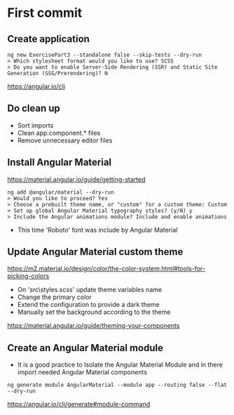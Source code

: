 # First commit

## Create application

```shell
ng new ExercisePart3 --standalone false --skip-tests --dry-run
> Which stylesheet format would you like to use? SCSS
> Do you want to enable Server-Side Rendering (SSR) and Static Site Generation (SSG/Prerendering)? N
```

https://angular.io/cli

## Do clean up

- Sort imports
- Clean app.component.\* files
- Remove unnecessary editor files

## Install Angular Material

https://material.angular.io/guide/getting-started

```shell
ng add @angular/material --dry-run
> Would you like to proceed? Yes
> Choose a prebuilt theme name, or "custom" for a custom theme: Custom
> Set up global Angular Material typography styles? (y/N) y
> Include the Angular animations module? Include and enable animations
```

- This time 'Roboto' font was include by Angular Material

## Update Angular Material custom theme

https://m2.material.io/design/color/the-color-system.html#tools-for-picking-colors

- On 'src\styles.scss' update theme variables name
- Change the primary color
- Extend the configuration to provide a dark theme
- Manually set the background according to the theme

https://material.angular.io/guide/theming-your-components

## Create an Angular Material module

- It is a good practice to Isolate the Angular Material Module and in there import needed Angular Material components

```shell
ng generate module AngularMaterial --module app --routing false --flat --dry-run
```

https://angular.io/cli/generate#module-command
